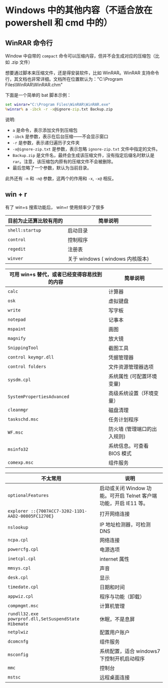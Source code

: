# Windows 中的其他内容（不适合放在 powershell 和 cmd 中的）

## WinRAR 命令行

Window 中自带的 `compact` 命令可以压缩内容，但并不会生成对应的压缩包（比如 .zip 文件）

想要通过脚本来压缩文件，还是得安装软件，比如 WinRAR。WinRAR 支持命令行，其文档也非常详细。文档所在位置默认为："C:\Program Files\WinRAR\WinRAR.chm"

下面是一个简单的 bat 脚本示例：

```bat
set winrar="C:\Program Files\WinRAR\WinRAR.exe"
%winrar% a -ibck -r -x@ignore-zip.txt Backup.zip
```

说明:

- `a` 是命令，表示添加文件到压缩包
- `-ibck` 是参数，表示在后台压缩——不会显示窗口
- `-r` 是参数，表示递归遍历子文件夹
- `-x@ignore-zip.txt` 是参数，表示忽略 `ignore-zip.txt` 文件中指定的文件。
- `Backup.zip` 是文件名，最终会生成该压缩文件，没有指定后缀名时默认是 `rar`。注意，该压缩包内原有的压缩文件不会被删除。
- 最后忽略了一个参数，默认为当前目录。

此外还有 `-n` 和 `-n@` 参数，这两个的作用和 `-x`, `-x@` 相反。

## win + r

有了 win+s 搜索功能后， win+r 使用频率少了很多

| 目前为止还算比较有用的 | 简单说明                         |
|------------------------|-------------------------------|
| `shell:startup`        | 启动目录                         |
| `control`              | 控制程序                         |
| `regedit`              | 注册表                           |
| `winver`               | 关于 windows ( windows 内核版本) |

| 可用 win+s 替代，或者已经变得容易找到的内容 | 简单说明                    |
|--------------------------------------------|---------------------------|
| `calc`                                     | 计算器                      |
| `osk`                                      | 虚拟键盘                    |
| `write`                                    | 写字板                      |
| `notepad`                                  | 记事本                      |
| `mspaint`                                  | 画图                        |
| `magnify`                                  | 放大镜                      |
| `SnippingTool`                             | 截图工具                    |
| `control keymgr.dll`                       | 凭据管理器                  |
| `control folders`                          | 文件资源管理器选项          |
| `sysdm.cpl`                                | 系统属性 (可配置环境变量)   |
| `SystemPropertiesAdvanced`                 | 高级系统设置（环境变量）      |
| `cleanmgr`                                 | 磁盘清理                    |
| `taskschd.msc`                             | 任务计划程序                |
| `WF.msc`                                   | 防火墙 (管理端口的出入规则) |
| `msinfo32`                                 | 系统信息。可查看 BIOS 模式   |
| `comexp.msc`                               | 组件服务                    |

| 不太常用                                             | 说明                                                          |
|------------------------------------------------------|-------------------------------------------------------------|
| `optionalFeatures`                                   | 启动或关闭 Window 功能。可开启 Telnet 客户端功能，开启 IE11 等。 |
| `explorer ::{7007ACC7-3202-11D1-AAD2-00805FC1270E}`  | 打开网络连接                                                  |
| `nslookup`                                           | IP 地址检测器，可检测 DNS                                      |
| `ncpa.cpl`                                           | 网络连接                                                      |
| `powercfg.cpl`                                       | 电源选项                                                      |
| `inetcpl.cpl`                                        | internet 属性                                                 |
| `mmsys.cpl`                                          | 声音                                                          |
| `desk.cpl`                                           | 显示                                                          |
| `timedate.cpl`                                       | 日期和时间                                                    |
| `appwiz.cpl`                                         | 程序与功能（卸载）                                              |
| `compmgmt.msc`                                       | 计算机管理                                                    |
| `rundll32.exe powrprof.dll,SetSuspendState Hibemate` | 休眠，不是息屏                                                 |
| `netplwiz`                                           | 配置用户账户                                                  |
| `dcomcnfg`                                           | 组件服务                                                      |
| `msconfig`                                           | 系统配置，适合 windows7 下控制开机启动程序                     |
| `mmc`                                                | 控制台                                                        |
| `mstsc`                                              | 远程桌面连接                                                  |
